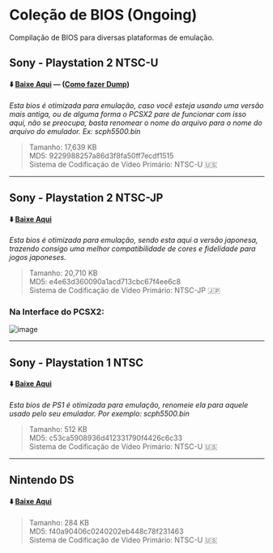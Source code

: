 # Coleção de BIOS (Ongoing)
Compilação de BIOS para diversas plataformas de emulação.

## Sony - Playstation 2 NTSC-U 
#### ⬇️ [Baixe Aqui](https://github.com/sweatydeveloper/minha_colecao/releases/download/arquivos/PCSX2.BIOS.zip) — ([Como fazer Dump](https://pcsx2.net/docs/setup/bios))

*Esta bios é otimizada para emulação, caso você esteja usando uma versão mais antiga, ou de alguma forma o PCSX2 pare de funcionar com isso aqui, não se preocupa, basta renomear o nome do arquivo para o nome do arquivo do emulador. Ex: scph5500.bin*

> Tamanho: 17,639 KB     
> MD5: 9229988257a86d3f8fa50ff7ecdf1515     
> Sistema de Codificação de Vídeo Primário: NTSC-U 🇺🇸


------------


## Sony - Playstation 2 NTSC-JP 
#### ⬇️ [Baixe Aqui](https://github.com/sweatydeveloper/minha_colecao/releases/download/jp/BIOS.JAPAN.zip)

*Esta bios é otimizada para emulação, sendo esta aqui a versão japonesa, trazendo consigo uma melhor compatibilidade de cores e fidelidade para jogos japoneses.*

> Tamanho: 20,710 KB     
> MD5: e4e63d360090a1acd713cbc67f4ee6c8    
> Sistema de Codificação de Vídeo Primário: NTSC-JP 🇯🇵

### Na Interface do PCSX2:
![image](https://github.com/user-attachments/assets/cb7e4b7c-b6ad-454d-a0e4-2b98710a5a83)


------------


## Sony - Playstation 1 NTSC 
#### ⬇️ [Baixe Aqui](https://github.com/sweatydeveloper/minha_colecao/blob/main/PSXONPSP660.BIN)

*Esta bios de PS1 é otimizada para emulação, renomeie ela para aquele usado pelo seu emulador. Por exemplo: scph5500.bin*

> Tamanho: 512 KB     
> MD5: c53ca5908936d412331790f4426c6c33    
> Sistema de Codificação de Vídeo Primário: NTSC-U 🇺🇸


------------



## Nintendo DS 
#### ⬇️ [Baixe Aqui](https://github.com/sweatydeveloper/minha_colecao/blob/main/PSXONPSP660.BIN)

> Tamanho: 284 KB     
> MD5: f40a90406c0240202eb448c78f231463    
> Sistema de Codificação de Vídeo Primário: NTSC-U 🇺🇸
